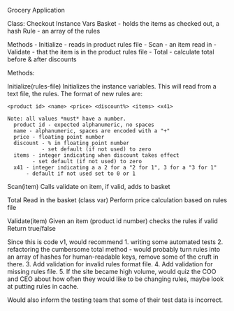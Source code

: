Grocery Application

Class: Checkout
  Instance Vars
    Basket - holds the items as checked out, a hash
    Rule - an array of the rules

  Methods
    - Initialize - reads in product rules file
    - Scan - an item read in
    - Validate - that the item is in the product rules file
    - Total - calculate total before & after discounts

Methods:

  Initialize(rules-file)
    Initializes the instance variables.
    This will read from a text file, the rules.
    The format of new rules are:

    <product id> <name> <price> <discount%> <items> <x41>

    Note: all values *must* have a number.
      product id - expected alphanumeric, no spaces
      name - alphanumeric, spaces are encoded with a "+"
      price - floating point number
      discount - % in floating point number
               - set default (if not used) to zero
      items - integer indicating when discount takes effect
            - set default (if not used) to zero
      x41 - integer indicating a a 2 for a "2 for 1", 3 for a "3 for 1"
          - default if not used set to 0 or 1

  Scan(item)
    Calls validate on item, if valid, adds to basket

  Total
    Read in the basket (class var)
    Perform price calculation based on rules file


  Validate(item)
    Given an item (product id number) checks the rules if valid
    Return true/false


  Since this is code v1, would recommend
    1. writing some automated tests
    2. refactoring the cumbersome total method
      - would probably turn rules into an array of hashes for human-readable keys, remove some of the cruft in there.
    3. Add validation for invalid rules format file.
    4. Add validation for missing rules file.
    5. If the site became high volume, would quiz the COO and CEO about how often they would like to be changing rules, maybe look at putting rules in cache.

  Would also inform the testing team that some of their test data is incorrect.
